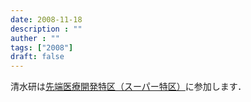 ```yaml
---
date: 2008-11-18
description : ""
auther : ""
tags: ["2008"]
draft: false
---
```

清水研は[先端医療開発特区（スーパー特区）](https://www8.cao.go.jp/cstp/project/tokku/081117tokkusaitaku2_1.pdf)に参加します．
